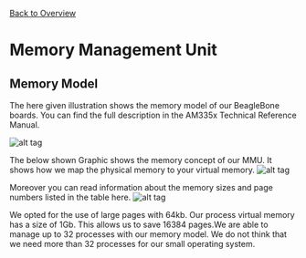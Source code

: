 [Back to Overview](https://github.com/BRO-FHV/docs/blob/master/README.md)
# Memory Management Unit
## Memory Model
The here given illustration shows the memory model of our BeagleBone boards.
You can find the full description in the AM335x Technical Reference Manual.

![alt tag](https://raw.github.com/BRO-FHV/docs/master/images/memoryMap.png)

The below shown Graphic shows the memory concept of our MMU. It shows how we map the physical memory to your virtual memory.
![alt tag](https://raw.github.com/BRO-FHV/docs/master/images/memoryModel.png)


Moreover you can read information about the memory sizes and page numbers listed in the table here.
![alt tag](https://raw.github.com/BRO-FHV/docs/master/images/memoryTable.png)

We opted for the use of large pages with 64kb. Our process virtual memory has a size of 1Gb. This allows us to save 16384 pages.We are able to manage up to 32 processes with our memory model. We do not think that we need more than 32 processes for our small operating system.


